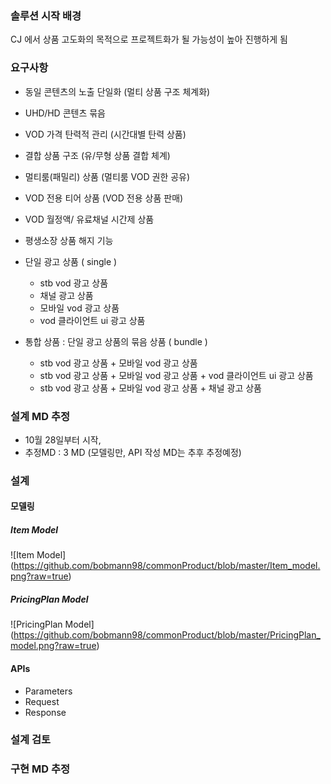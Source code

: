 ### 솔루션 시작 배경
CJ 에서 상품 고도화의 목적으로 프로젝트화가 될 가능성이 높아 진행하게 됨

### 요구사항
* 동일 콘텐츠의 노출 단일화 (멀티 상품 구조 체계화)
* UHD/HD 콘텐츠 묶음
* VOD 가격 탄력적 관리 (시간대별 탄력 상품)
* 결합 상품 구조 (유/무형 상품 결합 체계) 
* 멀티룸(패밀리) 상품 (멀티룸 VOD 권한 공유)
* VOD 전용 티어 상품 (VOD 전용 상품 판매)
* VOD 월정액/ 유료채널 시간제 상품
* 평생소장 상품 해지 기능
* 단일 광고 상품 ( single )	
	* stb vod 광고 상품
	* 채널 광고 상품
	* 모바일 vod 광고 상품
	* vod 클라이언트 ui 광고 상품
  
* 통합 상품 : 단일 광고 상품의 묶음 상품 ( bundle )	
	* stb vod 광고 상품 + 모바일 vod 광고 상품
	* stb vod 광고 상품 + 모바일 vod 광고 상품 + vod 클라이언트 ui 광고 상품
	* stb vod 광고 상품 + 모바일 vod 광고 상품 + 채널 광고 상품

### 설계 MD 추정
 * 10월 28일부터 시작, 
 * 추정MD : 3 MD (모델링만, API 작성 MD는 추후 추정예정)

### 설계
#### 모델링
##### Item Model
![Item Model] (https://github.com/bobmann98/commonProduct/blob/master/Item_model.png?raw=true)

##### PricingPlan Model
![PricingPlan Model] (https://github.com/bobmann98/commonProduct/blob/master/PricingPlan_model.png?raw=true)

#### APIs
 - Parameters
 - Request
 - Response
 
### 설계 검토

### 구현 MD 추정
